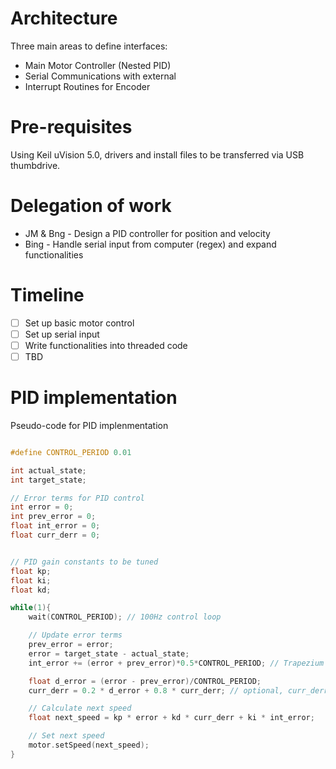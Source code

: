 # Architecture

Three main areas to define interfaces:

* Main Motor Controller (Nested PID)
* Serial Communications with external
* Interrupt Routines for Encoder

# Pre-requisites

Using Keil uVision 5.0, drivers and install files to be transferred via USB thumbdrive.

# Delegation of work

* JM & Bng - Design a PID controller for position and velocity
* Bing - Handle serial input from computer (regex) and expand functionalities

# Timeline
- [ ] Set up basic motor control
- [ ] Set up serial input
- [ ] Write functionalities into threaded code
- [ ] TBD

# PID implementation

Pseudo-code for PID implenmentation

```cpp

#define CONTROL_PERIOD 0.01

int actual_state;
int target_state;

// Error terms for PID control
int error = 0;
int prev_error = 0;
float int_error = 0;
float curr_derr = 0;


// PID gain constants to be tuned
float kp;
float ki;
float kd;

while(1){
	wait(CONTROL_PERIOD); // 100Hz control loop

	// Update error terms
	prev_error = error;
	error = target_state - actual_state;
	int_error += (error + prev_error)*0.5*CONTROL_PERIOD; // Trapezium approximation

	float d_error = (error - prev_error)/CONTROL_PERIOD;
	curr_derr = 0.2 * d_error + 0.8 * curr_derr; // optional, curr_derr is a weighted exponential average of previous d_error terms

	// Calculate next speed
	float next_speed = kp * error + kd * curr_derr + ki * int_error;

	// Set next speed
	motor.setSpeed(next_speed);
}
```
